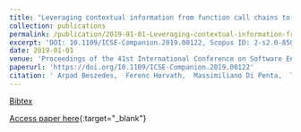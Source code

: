 ```yaml
---
title: "Leveraging contextual information from function call chains to improve fault localization"
collection: publications
permalink: /publication/2019-01-01-Leveraging-contextual-information-from-function-call-chains-to-improve-fault-localization
excerpt: 'DOI: 10.1109/ICSE-Companion.2019.00122, Scopus ID: 2-s2.0-85071868181, Cited by: 0'
date: 2019-01-01
venue: 'Proceedings of the 41st International Conference on Software Engineering: Companion Proceedings, ICSE 2019, Montreal, QC, Canada, May 25-31, 2019.'
paperurl: 'https://doi.org/10.1109/ICSE-Companion.2019.00122'
citation: ' Arpad Beszedes,  Ferenc Horvath,  Massimiliano Di Penta,  Tibor Gyimothy, &quot;Leveraging contextual information from function call chains to improve fault localization.&quot; Proceedings of the 41st International Conference on Software Engineering: Companion Proceedings, ICSE 2019, Montreal, QC, Canada, May 25-31, 2019., 2019.'
---
```

[Bibtex](https://dblp.org/rec/bib/conf/icse/BeszedesHPG19)

[Access paper here](https://doi.org/10.1109/ICSE-Companion.2019.00122){:target="_blank"}
